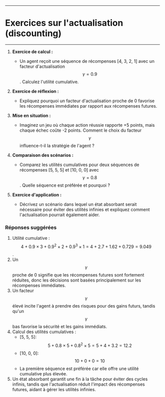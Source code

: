 ----------------------------------------------------------
# Exercices sur l'actualisation (discounting)
----------------------------------------------------------

1. **Exercice de calcul :**
   - Un agent reçoit une séquence de récompenses [4, 3, 2, 1] avec un facteur d'actualisation $$\gamma = 0.9$$. Calculez l'utilité cumulative.

2. **Exercice de réflexion :**
   - Expliquez pourquoi un facteur d'actualisation proche de 0 favorise les récompenses immédiates par rapport aux récompenses futures.

3. **Mise en situation :**
   - Imaginez un jeu où chaque action réussie rapporte +5 points, mais chaque échec coûte -2 points. Comment le choix du facteur $$\gamma$$ influence-t-il la stratégie de l'agent ?

4. **Comparaison des scénarios :**
   - Comparez les utilités cumulatives pour deux séquences de récompenses [5, 5, 5] et [10, 0, 0] avec $$\gamma = 0.8$$. Quelle séquence est préférée et pourquoi ?

5. **Exercice d'application :**
   - Décrivez un scénario dans lequel un état absorbant serait nécessaire pour éviter des utilités infinies et expliquez comment l'actualisation pourrait également aider.

### Réponses suggérées

1. Utilité cumulative : $$4 + 0.9 \times 3 + 0.9^2 \times 2 + 0.9^3 \times 1 = 4 + 2.7 + 1.62 + 0.729 = 9.049$$.
2. Un $$\gamma$$ proche de 0 signifie que les récompenses futures sont fortement réduites, donc les décisions sont basées principalement sur les récompenses immédiates.
3. Un facteur $$\gamma$$ élevé incite l'agent à prendre des risques pour des gains futurs, tandis qu'un $$\gamma$$ bas favorise la sécurité et les gains immédiats.
4. Calcul des utilités cumulatives :
   - [5, 5, 5]: $$5 + 0.8 \times 5 + 0.8^2 \times 5 = 5 + 4 + 3.2 = 12.2$$
   - [10, 0, 0]: $$10 + 0 + 0 = 10$$
   - La première séquence est préférée car elle offre une utilité cumulative plus élevée.
5. Un état absorbant garantit une fin à la tâche pour éviter des cycles infinis, tandis que l'actualisation réduit l'impact des récompenses futures, aidant à gérer les utilités infinies.


